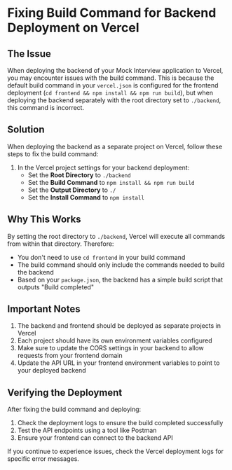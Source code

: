 # Fixing Build Command for Backend Deployment on Vercel

## The Issue

When deploying the backend of your Mock Interview application to Vercel, you may encounter issues with the build command. This is because the default build command in your `vercel.json` is configured for the frontend deployment (`cd frontend && npm install && npm run build`), but when deploying the backend separately with the root directory set to `./backend`, this command is incorrect.

## Solution

When deploying the backend as a separate project on Vercel, follow these steps to fix the build command:

1. In the Vercel project settings for your backend deployment:
   - Set the **Root Directory** to `./backend`
   - Set the **Build Command** to `npm install && npm run build`
   - Set the **Output Directory** to `./`
   - Set the **Install Command** to `npm install`

## Why This Works

By setting the root directory to `./backend`, Vercel will execute all commands from within that directory. Therefore:

- You don't need to use `cd frontend` in your build command
- The build command should only include the commands needed to build the backend
- Based on your `package.json`, the backend has a simple build script that outputs "Build completed"

## Important Notes

1. The backend and frontend should be deployed as separate projects in Vercel
2. Each project should have its own environment variables configured
3. Make sure to update the CORS settings in your backend to allow requests from your frontend domain
4. Update the API URL in your frontend environment variables to point to your deployed backend

## Verifying the Deployment

After fixing the build command and deploying:

1. Check the deployment logs to ensure the build completed successfully
2. Test the API endpoints using a tool like Postman
3. Ensure your frontend can connect to the backend API

If you continue to experience issues, check the Vercel deployment logs for specific error messages.